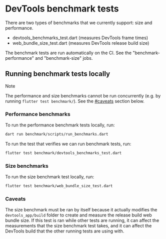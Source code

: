 # DevTools benchmark tests

There are two types of benchmarks that we currently support: size and performance.
- devtools_benchmarks_test.dart (measures DevTools frame times)
- web_bundle_size_test.dart (measures DevTools release build size)

The benchmark tests are run automatically on the CI.
See the "benchmark-performance" and "benchmark-size" jobs.

## Running benchmark tests locally

> [!NOTE] 
> The performance and size benchmarks cannot be run concurrently
> (e.g. by running `flutter test benchmark/`). See the [#caveats](#caveats)
> section below.

### Performance benchmarks

To run the performance benchmark tests locally, run:
```sh
dart run benchmark/scripts/run_benchmarks.dart
```

To run the test that verifies we can run benchmark tests, run:
```sh
flutter test benchmark/devtools_benchmarks_test.dart
```

### Size benchmarks

To run the size benchmark test locally, run:
```sh
flutter test benchmark/web_bundle_size_test.dart
```

### Caveats

The size benchmark must be ran by itself because it actually modifies the
`devtools_app/build` folder to create and measure the release build web bundle size.
If this test is ran while other tests are running, it can affect the measurements
that the size benchmark test takes, and it can affect the DevTools build that
the other running tests are using with.
